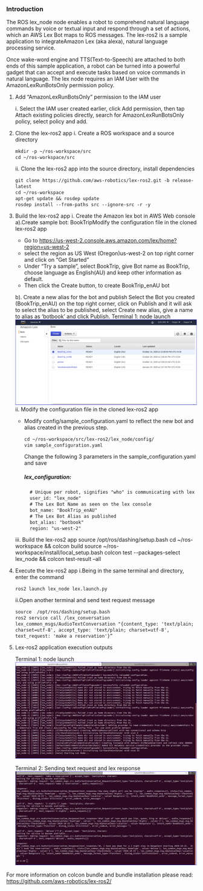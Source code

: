 ### Introduction
The ROS lex_node node enables a robot to comprehend natural language commands by voice or textual input and respond through a set of actions, which an AWS Lex Bot maps to ROS messages. The lex-ros2 is a sample application to integrateAmazon Lex (aka alexa), natural language processing service. 
  
Once wake-word engine and TTS(Text-to-Speech) are attached to both ends of this sample application, a robot can be turned into a powerful gadget that can accept and execute tasks based on voice commands in natural language.
The lex node requires an IAM User with the AmazonLexRunBotsOnly permission policy.  

 1. Add “AmazonLexRunBotsOnly” permission to the IAM user

    i. Select the IAM user created earlier, click Add permission, then tap Attach existing policies directly, search for AmazonLexRunBotsOnly policy, select policy and add. 

 2. Clone the lex-ros2 app
    i. Create a ROS workspace and a source directory
    ```
    mkdir -p ~/ros-workspace/src 
    cd ~/ros-workspace/src
    ```
    ii. Clone the lex-ros2 app into the source directory, install dependencies
    ```
    git clone https://github.com/aws-robotics/lex-ros2.git -b release-latest
    cd ~/ros-workspace 
    apt-get update && rosdep update
    rosdep install --from-paths src --ignore-src -r -y
    ```
3.   Build the lex-ros2 app
       i.  Create the Amazon lex bot in AWS Web console
        a).Create sample bot: BookTripModify the configuration file in the cloned lex-ros2 app
       - Go to https://us-west-2.console.aws.amazon.com/lex/home?region=us-west-2
       - select the region as US West (Oregon)us-west-2 on top right corner and click on “Get Started”
        - Under “Try a sample”, select BookTrip,  give Bot name as BookTrip, choose language as English(AU) and keep other information as default.
        - Then click the Create button, to create BookTrip_enAU bot
        
       b). Create a new alias for the bot and publish
        Select the Bot you created (BookTrip_enAU) on the top right corner, click on Publish and it will ask to select the alias to be published,  select Create new alias, give a name to alias as  ‘botbook’ and click Publish.
Terminal 1: node launch
![Terminal](image/Lex_Screenshot_3.PNG)
     ii.  Modify the configuration file in the cloned lex-ros2 app
      - Modify config/sample_configuration.yaml to reflect the new bot and alias created in the previous step.
        ```
        cd ~/ros-workspace/src/lex-ros2/lex_node/config/
        vim sample_configuration.yaml
        ```
        Change the following 3 parameters in the sample_configuration.yaml and save  
        ##### lex_configuration:

        ```
          # Unique per robot, signifies "who" is communicating with lex
          user_id: "lex_node"
          # The Lex Bot Name as seen on the lex console
          bot_name: "BookTrip_enAU"
          # The Lex Bot Alias as published
          bot_alias: "botbook"
          region: "us-west-2"
         ``` 
      iii.  Build the lex-ros2 app
          source  /opt/ros/dashing/setup.bash
          cd  ~/ros-workspace && colcon build
          source  ~/ros-workspace/install/local_setup.bash
          colcon test --packages-select lex_node && colcon test-result –all

4. Execute the lex-ros2 app
       i.Being in the same terminal and directory, enter the command
    ```
    ros2 launch lex_node lex.launch.py
    ```
    
      ii.Open another terminal and send text request message
     ```
    source  /opt/ros/dashing/setup.bash
    ros2 service call /lex_conversation lex_common_msgs/AudioTextConversation "{content_type: 'text/plain; charset=utf-8', accept_type: 'text/plain; charset=utf-8', text_request: 'make a reservation'}”
    ```

5. Lex-ros2 application execution outputs

    Terminal 1: node launch
    ![image text](image/Lex_Screenshot_1.PNG)

    Terminal 2: Sending text request and lex response
    ![image text](image/Lex_Screenshot_2.PNG)

For more information on colcon bundle and bundle installation please read:
https://github.com/aws-robotics/lex-ros2/


